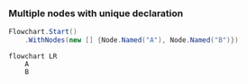 ﻿### Multiple nodes with unique declaration

```csharp
Flowchart.Start()
    .WithNodes(new [] {Node.Named("A"), Node.Named("B")})
```

```mermaid
flowchart LR
    A
    B
```